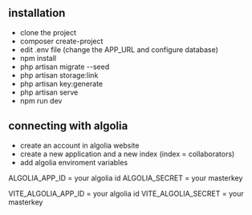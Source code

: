 ## installation

-   clone the project
-   composer create-project
-   edit .env file (change the APP_URL and configure database)
-   npm install
-   php artisan migrate --seed
-   php artisan storage:link
-   php artisan key:generate
-   php artisan serve
-   npm run dev

## connecting with algolia

-   create an account in algolia website
-   create a new application and a new index (index = collaborators)
-   add algolia enviroment variables

ALGOLIA_APP_ID = your algolia id
ALGOLIA_SECRET = your masterkey

VITE_ALGOLIA_APP_ID = your algolia id
VITE_ALGOLIA_SECRET = your masterkey
